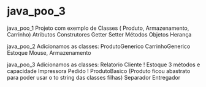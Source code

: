 # java_poo_3

java_poo_1
Projeto com exemplo de Classes (
Produto, 
Armazenamento, 
Carrinho) Atributos Construtores Getter Setter Métodos Objetos Herança

java_poo_2
Adicionamos as classes:
ProdutoGenerico
CarrinhoGenerico
Estoque
Mouse, Armazenamento


java_poo_3
Adicionamos as classes:
Relatorio
Cliente !
Estoque 3 métodos e capacidade
Impressora
Pedido !
ProdutoBasico (Produto ficou abastrato para poder usar o to string das classes filhas)
Separador
Entregador
